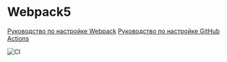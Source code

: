 # Webpack5

[Руководство по настройке Webpack](https://webpack.js.org/guides/)
[Руководство по настройке GitHub Actions](https://docs.github.com/en/actions/quickstart)
 
![CI](https://github.com/Pletinkaks/ahj-env/actions/workflows/web.yml/badge.svg)